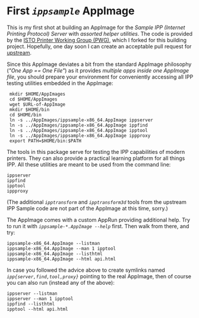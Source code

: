 # First *`ippsample`* AppImage

This is my first shot at building an AppImage for the *Sample IPP (Internet Printing Protocol) Server* with *assorted helper utilities*. The code is provided by the [ISTO Printer Working Group (PWG)](https://www.pwg.org), which I forked for this building project. Hopefully, one day soon I can create an acceptable pull request for [upstream](https://github.com/istopwg/ippsample).

Since this AppImage deviates a bit from the standard AppImage philosophy (*"One App == One File"*) as it provides *multiple apps inside one AppImage file*, you should prepare your environment for conveniently accessing all IPP testing utilities embedded in the AppImage:

     mkdir $HOME/AppImages
     cd $HOME/AppImages
     wget $URL-of-AppImage
     mkdir $HOME/bin
     cd $HOME/bin
     ln -s ../AppImages/ippsample-x86_64.AppImage ippserver
     ln -s ../AppImages/ippsample-x86_64.AppImage ippfind
     ln -s ../AppImages/ippsample-x86_64.AppImage ipptool
     ln -s ../AppImages/ippsample-x86_64.AppImage ippproxy
     export PATH=$HOME/bin:$PATH

The tools in this package serve for testing the IPP capabilities of modern printers. They can also provide a practical learning platform for all things IPP. All these utilities are meant to be used from the command line:

    ippserver
    ippfind
    ipptool
    ippproxy

(The additional *`ipptransform`* and *`ipptransform3d`* tools from the upstream IPP Sample code are not part of the AppImage at this time, sorry.)

The AppImage comes with a custom AppRun providing additional help. Try to run it with *`ippsample-*.AppImage --help`* first. Then walk from there, and try:

    ippsample-x86_64.AppImage --listman
    ippsample-x86_64.AppImage --man 1 ipptool
    ippsample-x86_64.AppImage --listhtml
    ippsample-x86_64.AppImage --html api.html

In case you followed the advice above to create symlinks named *`ipp{server,find,tool,proxy}`* pointing to the real AppImage, then of course you can also run (instead any of the above):

    ippserver --listman
    ippserver --man 1 ipptool
    ippfind --listhtml
    ipptool --html api.html
